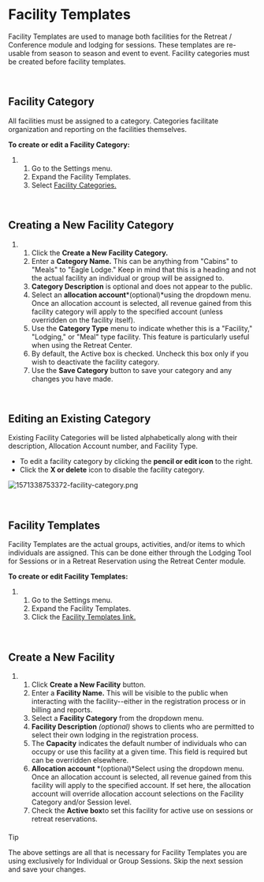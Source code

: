 # Facility Templates
Facility Templates are used to manage both facilities for the Retreat / Conference module and lodging for sessions. These templates are re-usable from season to season and event to event. Facility categories must be created before facility templates.


 


## Facility Category


All facilities must be assigned to a category. Categories facilitate organization and reporting on the facilities themselves.    


**To create or edit a Facility Category:**


1. 1. Go to the Settings menu.
	2. Expand the Facility Templates.
	3. Select [Facility Categories.](https://www.ultracamp.com/admin/Config/FacilityCategoriesList.aspx)


 


## Creating a New Facility Category


1. 1. Click the **Create a New Facility Category.**
	2. Enter a **Category Name.** This can be anything from "Cabins" to "Meals" to "Eagle Lodge." Keep in mind that this is a heading and not the actual facility an individual or group will be assigned to.
	3. **Category Description** is optional and does not appear to the public.
	4. Select an **allocation account***(optional)*using the dropdown menu. Once an allocation account is selected, all revenue gained from this facility category will apply to the specified account (unless overridden on the facility itself).
	5. Use the **Category Type** menu to indicate whether this is a "Facility," "Lodging," or "Meal" type facility. This feature is particularly useful when using the Retreat Center.
	6. By default, the Active box is checked. Uncheck this box only if you wish to deactivate the facility category.
	7. Use the **Save Category** button to save your category and any changes you have made.


 


## Editing an Existing Category


Existing Facility Categories will be listed alphabetically along with their description, Allocation Account number, and Facility Type. 


* To edit a facility category by clicking the **pencil or edit icon** to the right.
* Click the **X or delete** icon to disable the facility category.


![1571338753372-facility-category.png](https://help.ultracamp.com/hc/article_attachments/7465889457940/1571338753372-facility-category.png)


 


## Facility Templates


Facility Templates are the actual groups, activities, and/or items to which individuals are assigned. This can be done either through the Lodging Tool for Sessions or in a Retreat Reservation using the Retreat Center module.    


**To create or edit Facility Templates:** 


1. 1. Go to the Settings menu.
	2. Expand the Facility Templates.
	3. Click the [Facility Templates link.](https://www.ultracamp.com/admin/Config/FacilitiesList.aspx)


 


## Create a New Facility


1. 1. Click **Create a New Facility** button.
	2. Enter a **Facility Name.** This will be visible to the public when interacting with the facility--either in the registration process or in billing and reports.
	3. Select a **Facility Category** from the dropdown menu.
	4. **Facility Description** *(optional)* shows to clients who are permitted to select their own lodging in the registration process.
	5. The **Capacity** indicates the default number of individuals who can occupy or use this facility at a given time. This field is required but can be overridden elsewhere.
	6. **Allocation account** *(optional)*Select using the dropdown menu. Once an allocation account is selected, all revenue gained from this facility will apply to the specified account. If set here, the allocation account will override allocation account selections on the Facility Category and/or Session level.
	7. Check the **Active box**to set this facility for active use on sessions or retreat reservations.



#### 
 Tip


The above settings are all that is necessary for Facility Templates you are using exclusively for Individual or Group Sessions. Skip the next session and save your changes.



 


  
  



  
  



  
  



  
  



  
  


